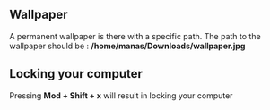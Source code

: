 ## Wallpaper 

A permanent wallpaper is there with a specific path. 
The path to the wallpaper should be : **/home/manas/Downloads/wallpaper.jpg**

## Locking your computer 

Pressing **Mod + Shift + x** will result in locking your computer
